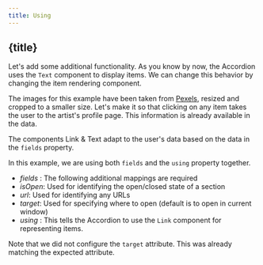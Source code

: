 ```yaml
---
title: Using
---
```


## {title}

Let's add some additional functionality. As you know by now, the Accordion uses the `Text` component to display items. We can change this behavior by changing the item rendering component.

The images for this example have been taken from [Pexels](https://pexels.com), resized and cropped to a smaller size. Let's make it so that clicking on any item takes the user to the artist's profile page. This information is already available in the data.

The components Link & Text adapt to the user's data based on the data in the
`fields` property.

In this example, we are using both `fields` and the `using` property together.

- _fields_ : The following additional mappings are required
- _isOpen_: Used for identifying the open/closed state of a section
- _url_: Used for identifying any URLs
- _target_: Used for specifying where to open (default is to open in current window)
- _using_ : This tells the Accordion to use the `Link` component for representing items.

Note that we did not configure the `target` attribute. This was already matching the expected attribute.
